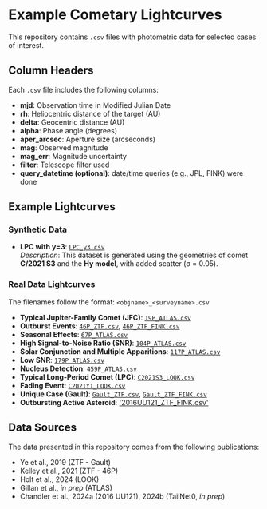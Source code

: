 # Example Cometary Lightcurves 

This repository contains `.csv` files with photometric data for selected cases of interest. 

## Column Headers

Each `.csv` file includes the following columns:

- **mjd**: Observation time in Modified Julian Date
- **rh**: Heliocentric distance of the target (AU)
- **delta**: Geocentric distance (AU)
- **alpha**: Phase angle (degrees)
- **aper_arcsec**: Aperture size (arcseconds)
- **mag**: Observed magnitude
- **mag_err**: Magnitude uncertainty
- **filter**: Telescope filter used
- **query_datetime (optional)**: date/time queries (e.g., JPL, FINK) were done

## Example Lightcurves

### Synthetic Data

- **LPC with y=3**: [`LPC_y3.csv`](./LPC_y3.csv)  
  _Description_: This dataset is generated using the geometries of comet **C/2021 S3** and the **Hy model**, with added scatter (σ = 0.05).

### Real Data Lightcurves

The filenames follow the format: `<objname>_<surveyname>.csv`

- **Typical Jupiter-Family Comet (JFC)**: [`19P_ATLAS.csv`](./19P_ATLAS.csv)
- **Outburst Events**: [`46P_ZTF.csv`](./46P_ZTF.csv), [`46P_ZTF_FINK.csv`](./46P_ZTF_FINK.csv)
- **Seasonal Effects**: [`67P_ATLAS.csv`](./67P_ATLAS.csv)
- **High Signal-to-Noise Ratio (SNR)**: [`104P_ATLAS.csv`](./104P_ATLAS.csv)
- **Solar Conjunction and Multiple Apparitions**: [`117P_ATLAS.csv`](./117P_ATLAS.csv)
- **Low SNR**: [`179P_ATLAS.csv`](./179P_ATLAS.csv)
- **Nucleus Detection**: [`459P_ATLAS.csv`](./459P_ATLAS.csv)
- **Typical Long-Period Comet (LPC)**: [`C2021S3_LOOK.csv`](./C2021S3_LOOK.csv)
- **Fading Event**: [`C2021Y1_LOOK.csv`](./C2021Y1_LOOK.csv)
- **Unique Case (Gault)**: [`Gault_ZTF.csv`](./Gault_ZTF.csv), [`Gault_ZTF_FINK.csv`](./Gault_ZTF_FINK.csv)
- **Outbursting Active Asteroid**: ['2016UU121_ZTF_FINK.csv'](./2016UU121_ZTF_FINK.csv)

## Data Sources

The data presented in this repository comes from the following publications:

- Ye et al., 2019 (ZTF - Gault)
- Kelley et al., 2021 (ZTF - 46P)
- Holt et al., 2024 (LOOK)
- Gillan et al., *in prep* (ATLAS)
- Chandler et al., 2024a (2016 UU121), 2024b (TailNet0, *in prep*)
